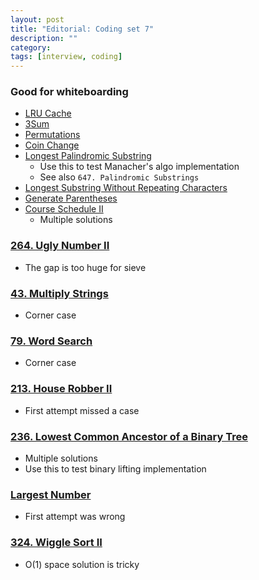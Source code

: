 ```yaml
---
layout: post
title: "Editorial: Coding set 7" 
description: ""
category: 
tags: [interview, coding]
---
```


### Good for whiteboarding
* [LRU Cache](https://leetcode.com/submissions/detail/368515939/)
* [3Sum](https://leetcode.com/submissions/detail/368536831/)
* [Permutations](https://leetcode.com/submissions/detail/368748584/)
* [Coin Change](https://leetcode.com/submissions/detail/368759130/)
* [Longest Palindromic Substring](https://leetcode.com/submissions/detail/368771125/) 
  * Use this to test Manacher's algo implementation
  * See also `647. Palindromic Substrings`
* [Longest Substring Without Repeating Characters](https://leetcode.com/submissions/detail/368898101/)
* [Generate Parentheses](https://leetcode.com/submissions/detail/368905802/)
* [Course Schedule II](https://leetcode.com/submissions/detail/368222888/)
  * Multiple solutions

### [264. Ugly Number II](https://leetcode.com/submissions/detail/367676856/)
* The gap is too huge for sieve

### [43. Multiply Strings](https://leetcode.com/submissions/detail/368061098/)
* Corner case

### [79. Word Search](https://leetcode.com/submissions/detail/368062488/)
* Corner case

### [213. House Robber II](https://leetcode.com/submissions/detail/368094280/)
* First attempt missed a case

### [236. Lowest Common Ancestor of a Binary Tree](https://leetcode.com/submissions/detail/368482065/)
* Multiple solutions
* Use this to test binary lifting implementation

### [Largest Number](https://leetcode.com/submissions/detail/368776640/)
* First attempt was wrong

### [324. Wiggle Sort II](https://leetcode.com/submissions/detail/368959248/)
* O(1) space solution is tricky

